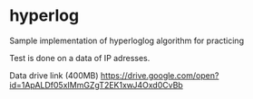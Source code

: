# hyperlog
Sample implementation of hyperloglog algorithm for practicing 

Test is done on a data of IP adresses.

Data drive link (400MB) https://drive.google.com/open?id=1ApALDf05xIMmGZgT2EK1xwJ4Oxd0CvBb
